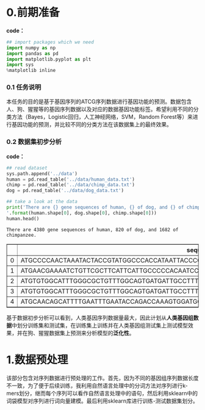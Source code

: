 # 0.前期准备

**code：**


```python
## import packages which we need
import numpy as np
import pandas as pd
import matplotlib.pyplot as plt
import sys
%matplotlib inline  
```

### 0.1 任务说明

本任务的目的是基于基因序列的ATCG序列数据进行基因功能的预测。数据包含人、狗、猩猩等的基因序列数据以及对应的数据基因功能标签。希望利用不同的分类方法（Bayes，Logistic回归，人工神经网络，SVM，Random Forest等）来进行基因功能的预测，并比较不同的分类方法在该数据集上的最终效果。

### 0.2 数据集初步分析

**code：**

```python
## read dataset
sys.path.append('../data')
human = pd.read_table('../data/human_data.txt')
chimp = pd.read_table('../data/chimp_data.txt')
dog = pd.read_table('../data/dog_data.txt')

## take a look at the data
print('There are {} gene sequences of human, {} of dog, and {} of chimpanzee.\
'.format(human.shape[0], dog.shape[0], chimp.shape[0]))
human.head()
```

    There are 4380 gene sequences of human, 820 of dog, and 1682 of chimpanzee.

<table border="1" class="dataframe">
  <thead>
    <tr style="text-align: right;">
      <th></th>
      <th>sequence</th>
      <th>class</th>
    </tr>
  </thead>
  <tbody>
    <tr>
      <td>0</td>
      <td>ATGCCCCAACTAAATACTACCGTATGGCCCACCATAATTACCCCCA...</td>
      <td>4</td>
    </tr>
    <tr>
      <td>1</td>
      <td>ATGAACGAAAATCTGTTCGCTTCATTCATTGCCCCCACAATCCTAG...</td>
      <td>4</td>
    </tr>
    <tr>
      <td>2</td>
      <td>ATGTGTGGCATTTGGGCGCTGTTTGGCAGTGATGATTGCCTTTCTG...</td>
      <td>3</td>
    </tr>
    <tr>
      <td>3</td>
      <td>ATGTGTGGCATTTGGGCGCTGTTTGGCAGTGATGATTGCCTTTCTG...</td>
      <td>3</td>
    </tr>
    <tr>
      <td>4</td>
      <td>ATGCAACAGCATTTTGAATTTGAATACCAGACCAAAGTGGATGGTG...</td>
      <td>3</td>
    </tr>
  </tbody>
</table>


基于数据初步分析可以看到，人类基因序列数据量最大，因此计划从**人类基因组数据**中划分训练集和测试集，在训练集上训练并在人类基因组测试集上测试模型效果，并在狗、猩猩数据集上预测来分析模型的**泛化性**。


# 1.数据预处理

该部分包含对序列数据进行预处理的工作。首先，因为不同的基因组序列数据长度不一致，为了便于后续训练，我利用自然语言处理中的分词方法对序列进行k-mers划分，继而每个序列可以看作自然语言处理中的语句，然后利用sklearn中的词袋模型对序列进行词向量建模。最后利用sklearn库进行训练-测试数据集划分。


```python

```
